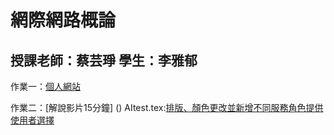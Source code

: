 # 網際網路概論
授課老師：蔡芸琤
學生：李雅郁
-------------------------------------------------

  作業一：[個人網站](https://41371204h.github.io/web/)

  作業二：[解說影片15分鐘] ()
AItest.tex:[排版、顏色更改並新增不同服務角色提供使用者選擇](https://github.com/41371204h/web/blob/main/my-app/app/(tabs)/AItest.tsx)
